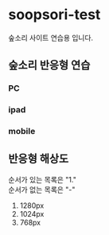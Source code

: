 # soopsori-test
숲소리 사이트 연습용 입니다.

## 숲소리 반응형 연습
### PC
### ipad
### mobile

## 반응형 해상도
순서가 있는 목록은 "1." <br/>  순서가 없는 목록은 "-"
1. 1280px
2. 1024px
3. 768px
